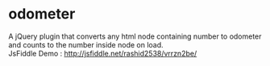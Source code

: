 # odometer
A jQuery plugin that converts any html node containing number to odometer and counts to the number inside node on load.  
JsFiddle Demo : http://jsfiddle.net/rashid2538/vrrzn2be/
